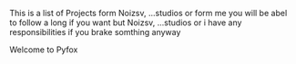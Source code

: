 This is a list of Projects form Noizsv, ...studios or form me 
you will be abel to follow a long if you want
but Noizsv, ...studios or i have any responsibilities if you brake somthing 
anyway 

Welcome to Pyfox
